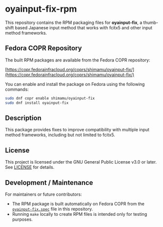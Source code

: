 # oyainput-fix-rpm

This repository contains the RPM packaging files for **oyainput-fix**,
a thumb-shift based Japanese input method that works with fcitx5 and other input method frameworks.

## Fedora COPR Repository

The built RPM packages are available from the Fedora COPR repository:

[https://copr.fedorainfracloud.org/coprs/shimamu/oyainput-fix/](https://copr.fedorainfracloud.org/coprs/shimamu/oyainput-fix/)

You can enable and install the package on Fedora using the following commands:

```bash
sudo dnf copr enable shimamu/oyainput-fix
sudo dnf install oyainput-fix
```

## Description

This package provides fixes to improve compatibility with multiple input method frameworks,
including but not limited to fcitx5.

## License

This project is licensed under the GNU General Public License v3.0 or later. See [LICENSE](LICENSE) for details.

## Development / Maintenance

For maintainers or future contributors:

- The RPM package is built automatically on Fedora COPR from the [`oyainput-fix.spec`](oyainput-fix.spec) file in this repository.
- Running `make` locally to create RPM files is intended only for testing purposes.

